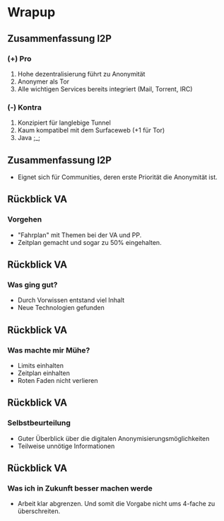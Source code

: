 # Wrapup

## Zusammenfassung I2P

### (+) Pro
1. Hohe dezentralisierung führt zu Anonymität
2. Anonymer als Tor
3. Alle wichtigen Services bereits integriert (Mail, Torrent, IRC)

### (-) Kontra
1. Konzipiert für langlebige Tunnel
2. Kaum kompatibel mit dem Surfaceweb (+1 für Tor)
3. Java ;_;

## Zusammenfassung I2P
- Eignet sich für Communities, deren erste Priorität die Anonymität ist.

## Rückblick VA

### Vorgehen
- "Fahrplan" mit Themen bei der VA und PP.
- Zeitplan gemacht und sogar zu 50% eingehalten.

## Rückblick VA

### Was ging gut?
- Durch Vorwissen entstand viel Inhalt
- Neue Technologien gefunden

## Rückblick VA

### Was machte mir Mühe?
- Limits einhalten
- Zeitplan einhalten
- Roten Faden nicht verlieren

## Rückblick VA

### Selbstbeurteilung
- Guter Überblick über die digitalen Anonymisierungsmöglichkeiten
- Teilweise unnötige Informationen

## Rückblick VA

### Was ich in Zukunft besser machen werde
- Arbeit klar abgrenzen. Und somit die Vorgabe nicht ums 4-fache zu überschreiten.

